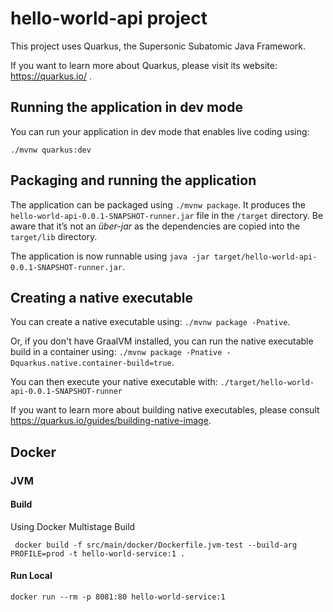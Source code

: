 # hello-world-api project

This project uses Quarkus, the Supersonic Subatomic Java Framework.

If you want to learn more about Quarkus, please visit its website: https://quarkus.io/ .

## Running the application in dev mode

You can run your application in dev mode that enables live coding using:
```
./mvnw quarkus:dev
```

## Packaging and running the application

The application can be packaged using `./mvnw package`.
It produces the `hello-world-api-0.0.1-SNAPSHOT-runner.jar` file in the `/target` directory.
Be aware that it’s not an _über-jar_ as the dependencies are copied into the `target/lib` directory.

The application is now runnable using `java -jar target/hello-world-api-0.0.1-SNAPSHOT-runner.jar`.

## Creating a native executable

You can create a native executable using: `./mvnw package -Pnative`.

Or, if you don't have GraalVM installed, you can run the native executable build in a container using: `./mvnw package -Pnative -Dquarkus.native.container-build=true`.

You can then execute your native executable with: `./target/hello-world-api-0.0.1-SNAPSHOT-runner`

If you want to learn more about building native executables, please consult https://quarkus.io/guides/building-native-image.

## Docker 

### JVM

#### Build

Using Docker Multistage Build 

` docker build -f src/main/docker/Dockerfile.jvm-test --build-arg PROFILE=prod -t hello-world-service:1 .`

#### Run Local

`docker run --rm -p 8081:80 hello-world-service:1`
